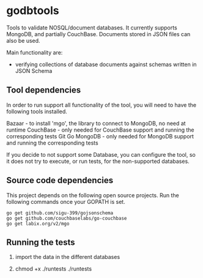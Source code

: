 godbtools
=========

Tools to validate NOSQL/document databases.
It currently supports MongoDB, and partially CouchBase.
Documents stored in JSON files can also be used.

Main functionality are:
- verifying collections of database documents against schemas written in JSON Schema


Tool dependencies
-----------------

In order to run support all functionality of the tool, you will need to
have the following tools installed.

  Bazaar - to install 'mgo', the library to connect to MongoDB, no need at runtime
  CouchBase - only needed for CouchBase support and running the corresponding tests
  Git
  Go
  MongoDB - only needed for MongoDB support and running the corresponding tests

If you decide to not support some Database, you can configure the tool, so it does
not try to execute, or run tests, for the non-supported databases.


Source code dependencies
------------------------

  This project depends on the following open source projects.
  Run the following commands once your GOPATH is set.

    go get github.com/sigu-399/gojsonschema
    go get github.com/couchbaselabs/go-couchbase
    go get labix.org/v2/mgo
    

Running the tests
-----------------

  1) import the data in the different databases

  2) chmod +x ./runtests
    ./runtests
    

